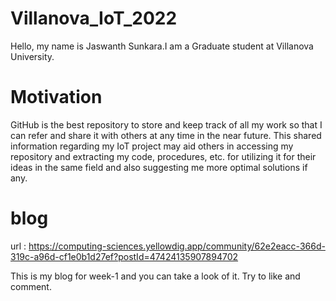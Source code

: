 # Villanova_IoT_2022

Hello, my name is Jaswanth Sunkara.I am a Graduate student at Villanova University.

# Motivation

GitHub is the best repository to store and keep track of all my work so that I can refer and share it with others at any time in the near future. This shared information regarding my IoT project may aid others in accessing my repository and extracting my code, procedures, etc. for utilizing it for their ideas in the same field and also suggesting me more optimal solutions if any.

# blog

url : https://computing-sciences.yellowdig.app/community/62e2eacc-366d-319c-a96d-cf1e0b1d27ef?postId=47424135907894702

This is my blog for week-1 and you can take a look of it. Try to like and comment.
